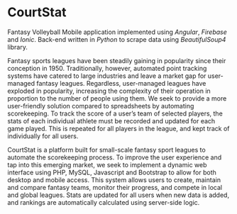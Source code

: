 # CourtStat
Fantasy Volleyball Mobile application implemented using <em>Angular</em>, <em>Firebase</em> and <em>Ionic</em>. Back-end written in <em>Python</em> to scrape data using <em>BeautifulSoup4</em> library.

<p>Fantasy sports leagues have been steadily gaining in popularity since their conception in 1950. Traditionally, however, automated point tracking systems have catered to large industries and leave a market gap for user-managed fantasy leagues. Regardless, user-managed leagues have exploded in popularity, increasing the complexity of their operation in proportion to the number of people using them. We seek to provide a more user-friendly solution compared to spreadsheets by automating scorekeeping. To track the score of a user’s team of selected players, the stats of each individual athlete must be recorded and updated for each game played. This is repeated for all players in the league, and kept track of individually for all users.</p> 

<p>CourtStat is a platform built for small-scale fantasy sport leagues to automate the scorekeeping process. To improve the user experience and tap into this emerging market, we seek to implement a dynamic web interface using PHP, MySQL, Javascript and Bootstrap to allow for both desktop and mobile access. This system allows users to create, maintain and compare fantasy teams, monitor their progress, and compete in local and global leagues. Stats are updated for all users when new data is added, and rankings are automatically calculated using server-side logic.</p>


